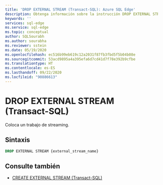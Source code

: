 ```yaml
---
title: 'DROP EXTERNAL STREAM (Transact-SQL): Azure SQL Edge'
description: Obtenga información sobre la instrucción DROP EXTERNAL STREAM en Azure SQL Edge
keywords: ''
services: sql-edge
ms.service: sql-edge
ms.topic: conceptual
author: SQLSourabh
ms.author: sourabha
ms.reviewer: sstein
ms.date: 05/19/2020
ms.openlocfilehash: ec516b99eb619c12a2031f87fb3fbd5f5b04b08e
ms.sourcegitcommit: 53acd9895a4a395efa6d7cd41d7f78e392b9cfbe
ms.translationtype: HT
ms.contentlocale: es-ES
ms.lasthandoff: 09/22/2020
ms.locfileid: "90886613"
---
```

# <a name="drop-external-stream-transact-sql"></a>DROP EXTERNAL STREAM (Transact-SQL)

Coloca un trabajo de streaming. 

## <a name="syntax"></a>Sintaxis

```sql
DROP EXTERNAL STREAM {external_stream_name}  
```

## <a name="see-also"></a>Consulte también

- [CREATE EXTERNAL STREAM (Transact-SQL)](create-external-stream-transact-sql.md) 